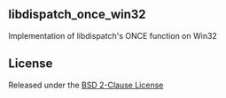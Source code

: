 ## libdispatch_once_win32

Implementation of libdispatch's ONCE function on Win32

## License

Released under the [BSD 2-Clause License](LICENSE)
